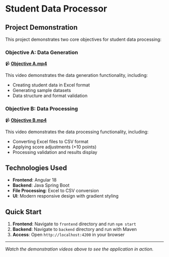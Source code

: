 # Student Data Processor

## Project Demonstration

This project demonstrates two core objectives for student data processing:

### Objective A: Data Generation
📹 **[Objective A.mp4](./Objective%20A.mp4)**

This video demonstrates the data generation functionality, including:
- Creating student data in Excel format
- Generating sample datasets
- Data structure and format validation

### Objective B: Data Processing
📹 **[Objective B.mp4](./Objective%20B.mp4)**

This video demonstrates the data processing functionality, including:
- Converting Excel files to CSV format
- Applying score adjustments (+10 points)
- Processing validation and results display

## Technologies Used
- **Frontend**: Angular 18
- **Backend**: Java Spring Boot
- **File Processing**: Excel to CSV conversion
- **UI**: Modern responsive design with gradient styling

## Quick Start
1. **Frontend**: Navigate to `frontend` directory and run `npm start`
2. **Backend**: Navigate to `backend` directory and run with Maven
3. **Access**: Open `http://localhost:4200` in your browser

---
*Watch the demonstration videos above to see the application in action.*